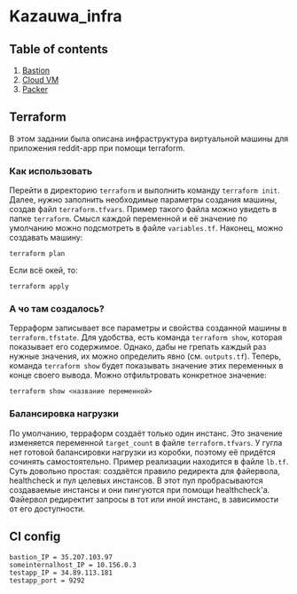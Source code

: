 # Kazauwa_infra

## Table of contents

1. [Bastion](https://github.com/Otus-DevOps-2019-08/Kazauwa_infra/tree/master/wiki/bastion.md)
2. [Cloud VM](https://github.com/Otus-DevOps-2019-08/Kazauwa_infra/tree/master/wiki/cloud_vm.md)
3. [Packer](https://github.com/Otus-DevOps-2019-08/Kazauwa_infra/tree/master/wiki/packer.md)

## Terraform
В этом задании была описана инфраструктура виртуальной машины для приложения reddit-app при помощи terraform.

### Как использовать
Перейти в директорию `terraform` и выполнить команду `terraform init`. Далее, нужно заполнить необходимые параметры создания машины, создав файл `terraform.tfvars`. Пример такого файла можно увидеть в папке `terraform`. Смысл каждой переменной и её значение по умолчанию можно подсмотреть в файле `variables.tf`. Наконец, можно создавать машину:
```
terraform plan
```
Если всё окей, то:
```
terraform apply
```

### А чо там создалось?
Терраформ записывает все параметры и свойства созданной машины в `terraform.tfstate`. Для удобства, есть команда `terraform show`, которая показывает его содержимое. Однако, дабы не грепать каждый раз нужные значения, их можно определить явно (см. `outputs.tf`). Теперь, команда `terraform show` будет показывать значение этих переменных в конце своего вывода. Можно отфильтровать конкретное значение:
```
terraform show <название переменной>
```

### Балансировка нагрузки
По умолчанию, терраформ создаёт только один инстанс. Это значение изменяется переменной `target_count` в файле `terraform.tfvars`. У гугла нет готовой балансировки нагрузки из коробки, поэтому её придётся сочинять самостоятельно. Пример реализации находится в файле `lb.tf`. Суть довольно простая: создаётся правило редиректа для файервола, healthcheck и пул целевых инстансов. В этот пул пробрасываются создаваемые инстансы и они пингуются при помощи healthcheck'а. Файервол редиректит запросы в тот или иной инстанс, в зависимости от его доступности.

## CI config

```
bastion_IP = 35.207.103.97
someinternalhost_IP = 10.156.0.3
testapp_IP = 34.89.113.181
testapp_port = 9292
```
